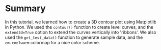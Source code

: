 # Summary

In this tutorial, we learned how to create a 3D contour plot using Matplotlib in Python. We used the `contour()` function to create level curves, and the `extend3d=True` option to extend the curves vertically into 'ribbons'. We also used the `get_test_data()` function to generate sample data, and the `cm.coolwarm` colormap for a nice color scheme.
